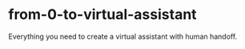 # from-0-to-virtual-assistant
Everything you need to create a virtual assistant with human handoff.
